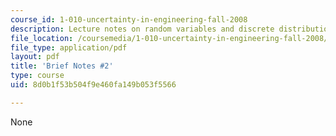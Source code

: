 ```yaml
---
course_id: 1-010-uncertainty-in-engineering-fall-2008
description: Lecture notes on random variables and discrete distributions.
file_location: /coursemedia/1-010-uncertainty-in-engineering-fall-2008/8d0b1f53b504f9e460fa149b053f5566_notes_02.pdf
file_type: application/pdf
layout: pdf
title: 'Brief Notes #2'
type: course
uid: 8d0b1f53b504f9e460fa149b053f5566

---
```

None